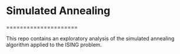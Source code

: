 # Simulated Annealing
=====================

This repo contains an exploratory analysis of the simulated annealing algorithm applied to the ISING problem.
